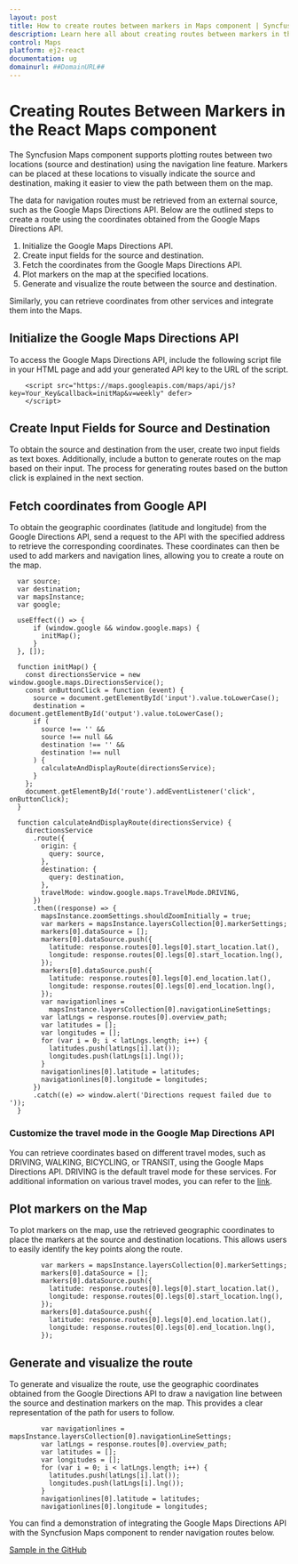 ```yaml
---
layout: post
title: How to create routes between markers in Maps component | Syncfusion
description: Learn here all about creating routes between markers in the Syncfusion React Maps component of Syncfusion Essential JS 2 and more.
control: Maps 
platform: ej2-react
documentation: ug
domainurl: ##DomainURL##
---
```


# Creating Routes Between Markers in the React Maps component

The Syncfusion Maps component supports plotting routes between two locations (source and destination) using the navigation line feature. Markers can be placed at these locations to visually indicate the source and destination, making it easier to view the path between them on the map.

The data for navigation routes must be retrieved from an external source, such as the Google Maps Directions API. Below are the outlined steps to create a route using the coordinates obtained from the Google Maps Directions API.

1. Initialize the Google Maps Directions API.
2. Create input fields for the source and destination.
3. Fetch the coordinates from the Google Maps Directions API.
4. Plot markers on the map at the specified locations.
5. Generate and visualize the route between the source and destination.

Similarly, you can retrieve coordinates from other services and integrate them into the Maps.

## Initialize the Google Maps Directions API

To access the Google Maps Directions API, include the following script file in your HTML page and add your generated API key to the URL of the script.

```
    <script src="https://maps.googleapis.com/maps/api/js?key=Your_Key&callback=initMap&v=weekly" defer>
    </script>

```

## Create Input Fields for Source and Destination

To obtain the source and destination from the user, create two input fields as text boxes. Additionally, include a button to generate routes on the map based on their input. The process for generating routes based on the button click is explained in the next section.

## Fetch coordinates from Google API

To obtain the geographic coordinates (latitude and longitude) from the Google Directions API, send a request to the API with the specified address to retrieve the corresponding coordinates. These coordinates can then be used to add markers and navigation lines, allowing you to create a route on the map.

```
  var source;
  var destination;
  var mapsInstance;
  var google;

  useEffect(() => {
      if (window.google && window.google.maps) {
        initMap();
      }
  }, []);

  function initMap() {
    const directionsService = new window.google.maps.DirectionsService();
    const onButtonClick = function (event) {
      source = document.getElementById('input').value.toLowerCase();
      destination = document.getElementById('output').value.toLowerCase();
      if (
        source !== '' &&
        source !== null &&
        destination !== '' &&
        destination !== null
      ) {
        calculateAndDisplayRoute(directionsService);
      }
    };
    document.getElementById('route').addEventListener('click', onButtonClick);
  }

  function calculateAndDisplayRoute(directionsService) {
    directionsService
      .route({
        origin: {
          query: source,
        },
        destination: {
          query: destination,
        },
        travelMode: window.google.maps.TravelMode.DRIVING,
      })
      .then((response) => {
        mapsInstance.zoomSettings.shouldZoomInitially = true;
        var markers = mapsInstance.layersCollection[0].markerSettings;
        markers[0].dataSource = [];
        markers[0].dataSource.push({
          latitude: response.routes[0].legs[0].start_location.lat(),
          longitude: response.routes[0].legs[0].start_location.lng(),
        });
        markers[0].dataSource.push({
          latitude: response.routes[0].legs[0].end_location.lat(),
          longitude: response.routes[0].legs[0].end_location.lng(),
        });
        var navigationlines =
          mapsInstance.layersCollection[0].navigationLineSettings;
        var latLngs = response.routes[0].overview_path;
        var latitudes = [];
        var longitudes = [];
        for (var i = 0; i < latLngs.length; i++) {
          latitudes.push(latLngs[i].lat());
          longitudes.push(latLngs[i].lng());
        }
        navigationlines[0].latitude = latitudes;
        navigationlines[0].longitude = longitudes;
      })
      .catch((e) => window.alert('Directions request failed due to '));
  }
```

### Customize the travel mode in the Google Map Directions API

You can retrieve coordinates based on different travel modes, such as DRIVING, WALKING, BICYCLING, or TRANSIT, using the Google Maps Directions API. DRIVING is the default travel mode for these services. For additional information on various travel modes, you can refer to the [link](https://developers.google.com/maps/documentation/javascript/directions#TravelModes).

## Plot markers on the Map

To plot markers on the map, use the retrieved geographic coordinates to place the markers at the source and destination locations. This allows users to easily identify the key points along the route.

```
        var markers = mapsInstance.layersCollection[0].markerSettings;
        markers[0].dataSource = [];
        markers[0].dataSource.push({
          latitude: response.routes[0].legs[0].start_location.lat(),
          longitude: response.routes[0].legs[0].start_location.lng(),
        });
        markers[0].dataSource.push({
          latitude: response.routes[0].legs[0].end_location.lat(),
          longitude: response.routes[0].legs[0].end_location.lng(),
        });

```

## Generate and visualize the route

To generate and visualize the route, use the geographic coordinates obtained from the Google Directions API to draw a navigation line between the source and destination markers on the map. This provides a clear representation of the path for users to follow.

```
        var navigationlines = mapsInstance.layersCollection[0].navigationLineSettings;
        var latLngs = response.routes[0].overview_path;
        var latitudes = [];
        var longitudes = [];
        for (var i = 0; i < latLngs.length; i++) {
          latitudes.push(latLngs[i].lat());
          longitudes.push(latLngs[i].lng());
        }
        navigationlines[0].latitude = latitudes;
        navigationlines[0].longitude = longitudes;
```

You can find a demonstration of integrating the Google Maps Directions API with the Syncfusion Maps component to render navigation routes below.

[Sample in the GitHub](https://github.com/SyncfusionExamples/how-to-create-a-route-between-the-markers-in-the-React-maps)
